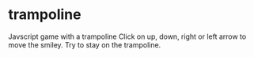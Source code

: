 # trampoline
Javscript game with a trampoline
Click on up, down, right or left arrow to move the smiley. Try to stay on the trampoline.
